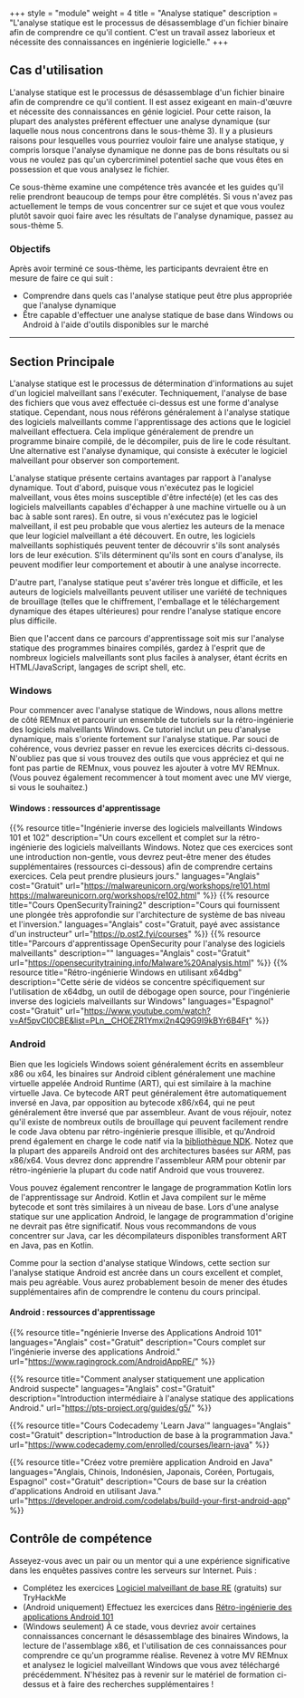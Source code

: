 +++
style = "module"
weight = 4
title = "Analyse statique"
description = "L'analyse statique est le processus de désassemblage d'un fichier binaire afin de comprendre ce qu'il contient. C'est un travail assez laborieux et nécessite des connaissances en ingénierie logicielle."
+++

## Cas d'utilisation

L'analyse statique est le processus de désassemblage d'un fichier binaire afin de comprendre ce qu'il contient. Il est assez exigeant en main-d'œuvre et nécessite des connaissances en génie logiciel. Pour cette raison, la plupart des analystes préfèrent effectuer une analyse dynamique (sur laquelle nous nous concentrons dans le sous-thème 3). Il y a plusieurs raisons pour lesquelles vous pourriez vouloir faire une analyse statique, y compris lorsque l'analyse dynamique ne donne pas de bons résultats ou si vous ne voulez pas qu'un cybercriminel potentiel sache que vous êtes en possession et que vous analysez le fichier.

Ce sous-thème examine une compétence très avancée et les guides qu'il relie prendront beaucoup de temps pour être complétés. Si vous n'avez pas actuellement le temps de vous concentrer sur ce sujet et que vous voulez plutôt savoir quoi faire avec les résultats de l'analyse dynamique, passez au sous-thème 5.

### Objectifs

Après avoir terminé ce sous-thème, les participants devraient être en mesure de faire ce qui suit :

- Comprendre dans quels cas l'analyse statique peut être plus appropriée que l'analyse dynamique
- Être capable d'effectuer une analyse statique de base dans Windows ou Android à l'aide d'outils disponibles sur le marché

---
## Section Principale

L'analyse statique est le processus de détermination d'informations au sujet d'un logiciel malveillant sans l'exécuter. Techniquement, l'analyse de base des fichiers que vous avez effectuée ci-dessus est une forme d'analyse statique. Cependant, nous nous référons généralement à l'analyse statique des logiciels malveillants comme l'apprentissage des actions que le logiciel malveillant effectuera. Cela implique généralement de prendre un programme binaire compilé, de le décompiler, puis de lire le code résultant. Une alternative est l'analyse dynamique, qui consiste à exécuter le logiciel malveillant pour observer son comportement.

L'analyse statique présente certains avantages par rapport à l'analyse dynamique. Tout d'abord, puisque vous n'exécutez pas le logiciel malveillant, vous êtes moins susceptible d'être infecté(e) (et les cas des logiciels malveillants capables d'échapper à une machine virtuelle ou à un bac à sable sont rares). En outre, si vous n'exécutez pas le logiciel malveillant, il est peu probable que vous alertiez les auteurs de la menace que leur logiciel malveillant a été découvert. En outre, les logiciels malveillants sophistiqués peuvent tenter de découvrir s'ils sont analysés lors de leur exécution. S'ils déterminent qu'ils sont en cours d'analyse, ils peuvent modifier leur comportement et aboutir à une analyse incorrecte.

D'autre part, l'analyse statique peut s'avérer très longue et difficile, et les auteurs de logiciels malveillants peuvent utiliser une variété de techniques de brouillage (telles que le chiffrement, l'emballage et le téléchargement dynamique des étapes ultérieures) pour rendre l'analyse statique encore plus difficile.

Bien que l'accent dans ce parcours d'apprentissage soit mis sur l'analyse statique des programmes binaires compilés, gardez à l'esprit que de nombreux logiciels malveillants sont plus faciles à analyser, étant écrits en HTML/JavaScript, langages de script shell, etc.

### Windows

Pour commencer avec l'analyse statique de Windows, nous allons mettre de côté REMnux et parcourir un ensemble de tutoriels sur la rétro-ingénierie des logiciels malveillants Windows. Ce tutoriel inclut un peu d'analyse dynamique, mais s'oriente fortement sur l'analyse statique. Par souci de cohérence, vous devriez passer en revue les exercices décrits ci-dessous. N'oubliez pas que si vous trouvez des outils que vous appréciez et qui ne font pas partie de REMnux, vous pouvez les ajouter à votre MV REMnux. (Vous pouvez également recommencer à tout moment avec une MV vierge, si vous le souhaitez.)

#### Windows : ressources d'apprentissage
{{% resource title="Ingénierie inverse des logiciels malveillants Windows 101 et 102" description="Un cours excellent et complet sur la rétro-ingénierie des logiciels malveillants Windows. Notez que ces exercices sont une introduction non-gentle, vous devrez peut-être mener des études supplémentaires (ressources ci-dessous) afin de comprendre certains exercices. Cela peut prendre plusieurs jours." languages="Anglais" cost="Gratuit" url="https://malwareunicorn.org/workshops/re101.html <br> https://malwareunicorn.org/workshops/re102.html" %}}
{{% resource title="Cours OpenSecurityTraining2" description="Cours qui fournissent une plongée très approfondie sur l'architecture de système de bas niveau et l'inversion." languages="Anglais" cost="Gratuit, payé avec assistance d'un instructeur" url="https://p.ost2.fyi/courses" %}}
{{% resource title="Parcours d'apprentissage OpenSecurity pour l'analyse des logiciels malveillants" description="" languages="Anglais" cost="Gratuit" url="https://opensecuritytraining.info/Malware%20Analysis.html" %}}
{{% resource title="Rétro-ingénierie Windows en utilisant x64dbg" description="Cette série de vidéos se concentre spécifiquement sur l'utilisation de x64dbg, un outil de débogage open source, pour l'ingénierie inverse des logiciels malveillants sur Windows" languages="Espagnol" cost="Gratuit" url="https://www.youtube.com/watch?v=Af5pvCl0CBE&list=PLn__CHOEZR1Ymxi2n4Q9G9I9kBYr6B4Ft" %}}

### Android

Bien que les logiciels Windows soient généralement écrits en assembleur x86 ou x64, les binaires sur Android ciblent généralement une machine virtuelle appelée Android Runtime (ART), qui est similaire à la machine virtuelle Java. Ce bytecode ART peut généralement être automatiquement inversé en Java, par opposition au bytecode x86/x64, qui ne peut généralement être inversé que par assembleur. Avant de vous réjouir, notez qu'il existe de nombreux outils de brouillage qui peuvent facilement rendre le code Java obtenu par rétro-ingénierie presque illisible, et qu'Android prend également en charge le code natif via la [bibliothèque NDK](https://developer.android.com/ndk/guides). Notez que la plupart des appareils Android ont des architectures basées sur ARM, pas x86/x64. Vous devrez donc apprendre l'assembleur ARM pour obtenir par rétro-ingénierie la plupart du code natif Android que vous trouverez.

Vous pouvez également rencontrer le langage de programmation Kotlin lors de l'apprentissage sur Android. Kotlin et Java compilent sur le même bytecode et sont très similaires à un niveau de base. Lors d'une analyse statique sur une application Android, le langage de programmation d'origine ne devrait pas être significatif. Nous vous recommandons de vous concentrer sur Java, car les décompilateurs disponibles transforment ART en Java, pas en Kotlin.

Comme pour la section d'analyse statique Windows, cette section sur l'analyse statique Android est ancrée dans un cours excellent et complet, mais peu agréable. Vous aurez probablement besoin de mener des études supplémentaires afin de comprendre le contenu du cours principal.

#### Android : ressources d'apprentissage

{{% resource title="ngénierie Inverse des Applications Android 101" languages="Anglais" cost="Gratuit" description="Cours complet sur l'ingénierie inverse des applications Android." url="https://www.ragingrock.com/AndroidAppRE/" %}}

{{% resource title="Comment analyser statiquement une application Android suspecte" languages="Anglais" cost="Gratuit" description="Introduction intermédiaire à l'analyse statique des applications Android." url="https://pts-project.org/guides/g5/" %}}

{{% resource title="Cours Codecademy 'Learn Java'" languages="Anglais" cost="Gratuit" description="Introduction de base à la programmation Java." url="https://www.codecademy.com/enrolled/courses/learn-java" %}}

{{% resource title="Créez votre première application Android en Java" languages="Anglais, Chinois, Indonésien, Japonais, Coréen, Portugais, Espagnol" cost="Gratuit" description="Cours de base sur la création d'applications Android en utilisant Java." url="https://developer.android.com/codelabs/build-your-first-android-app" %}}

## Contrôle de compétence

Asseyez-vous avec un pair ou un mentor qui a une expérience significative dans les enquêtes passives contre les serveurs sur Internet. Puis :

- Complétez les exercices [Logiciel malveillant de base RE](https://tryhackme.com/room/basicmalwarere) (gratuits) sur TryHackMe
- (Android uniquement) Effectuez les exercices dans [Rétro-ingénierie des applications Android 101](https://www.ragingrock.com/AndroidAppRE/)
- (Windows seulement) À ce stade, vous devriez avoir certaines connaissances concernant le désassemblage des binaires Windows, la lecture de l'assemblage x86, et l'utilisation de ces connaissances pour comprendre ce qu'un programme réalise. Revenez à votre MV REMnux et analysez le logiciel malveillant Windows que vous avez téléchargé précédemment. N'hésitez pas à revenir sur le matériel de formation ci-dessus et à faire des recherches supplémentaires !